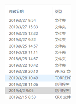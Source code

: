 ![title](https://raw.githubusercontent.com/anbylau2130/gitnoteImages/master/gitnoteImages/2019/04/02/1554167835894-1554167835896.png)